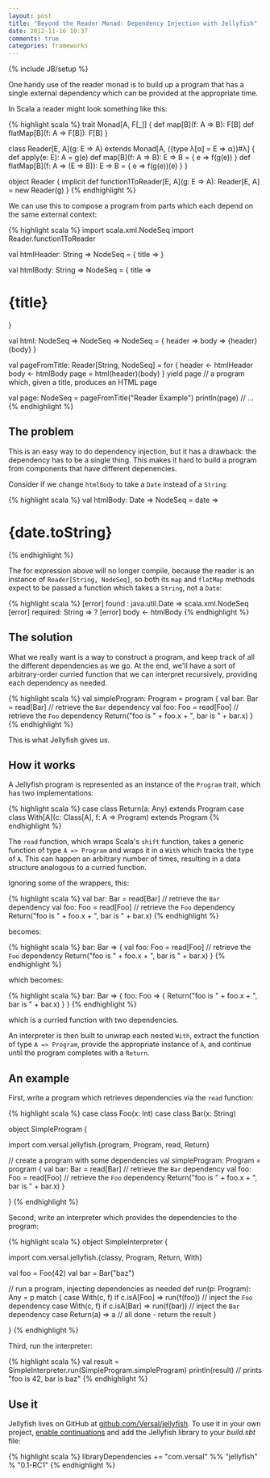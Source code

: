 ```yaml
---
layout: post
title: "Beyond the Reader Monad: Dependency Injection with Jellyfish"
date: 2012-11-16 10:37
comments: true
categories: frameworks
---
```


{% include JB/setup %}

One handy use of the reader monad is to build up a program that has a single external dependency which can be provided at the appropriate time.

In Scala a reader might look something like this:

{% highlight scala %}
trait Monad[A, F[_]] {
  def map[B](f: A => B): F[B]
  def flatMap[B](f: A => F[B]): F[B]
}

class Reader[E, A](g: E => A) extends Monad[A, ({type λ[α] = E => α})#λ] {
  def apply(e: E): A = g(e)
  def map[B](f: A => B): E => B = { e => f(g(e)) }
  def flatMap[B](f: A => (E => B)): E => B = { e => f(g(e))(e) }
}

object Reader {
  implicit def function1ToReader[E, A](g: E => A): Reader[E, A] = new Reader(g)
}
{% endhighlight %}

We can use this to compose a program from parts which each depend on the same external context:

{% highlight scala %}
import scala.xml.NodeSeq
import Reader.function1ToReader

val htmlHeader: String => NodeSeq =
  { title => <head><title>{title}</title></head> }

val htmlBody: String => NodeSeq =
  { title => <body><h1>{title}</h1></body> }

val html: NodeSeq => NodeSeq => NodeSeq =
  { header => body => <html>{header}{body}</html> }

val pageFromTitle: Reader[String, NodeSeq] =
  for {
    header <- htmlHeader
    body   <- htmlBody
    page   =  html(header)(body)
  } yield page // a program which, given a title, produces an HTML page

val page: NodeSeq = pageFromTitle("Reader Example")
println(page) // <html><head><title>Reader Example</title></head><body> ...
{% endhighlight %}

## The problem

This is an easy way to do dependency injection, but it has a drawback: the dependency has to be a single thing.  This makes it hard to build a program from components that have different depenencies.

Consider if we change `htmlBody` to take a `Date` instead of a `String`:

{% highlight scala %}
val htmlBody: Date => NodeSeq = date => <body><h1>{date.toString}</h1></body>
{% endhighlight %}

The for expression above will no longer compile, because the reader is an instance of `Reader[String, NodeSeq]`, so both its `map` and `flatMap` methods expect to be passed a function which takes a `String`, not a `Date`:

{% highlight scala %}
[error]  found   : java.util.Date => scala.xml.NodeSeq
[error]  required: String => ?
[error]   body   <- htmlBody
{% endhighlight %}

## The solution

What we really want is a way to construct a program, and keep track of all the different dependencies as we go.  At the end, we'll have a sort of arbitrary-order curried function that we can interpret recursively, providing each dependency as needed.

{% highlight scala %}
val simpleProgram: Program =
  program {
    val bar: Bar = read[Bar]  // retrieve the `Bar` dependency
    val foo: Foo = read[Foo]  // retrieve the `Foo` dependency
    Return("foo is " + foo.x + ", bar is " + bar.x)
  }
{% endhighlight %}

This is what Jellyfish gives us.

## How it works

A Jellyfish program is represented as an instance of the `Program` trait, which has two implementations:

{% highlight scala %}
case class Return(a: Any) extends Program
case class With[A](c: Class[A], f: A => Program) extends Program
{% endhighlight %}

The `read` function, which wraps Scala's `shift` function, takes a generic function of type `A => Program` and wraps it in a `With` which tracks the type of `A`.  This can happen an arbitrary number of times, resulting in a data structure analogous to a curried function.

Ignoring some of the wrappers, this:

{% highlight scala %}
val bar: Bar = read[Bar]  // retrieve the `Bar` dependency
val foo: Foo = read[Foo]  // retrieve the `Foo` dependency
Return("foo is " + foo.x + ", bar is " + bar.x)
{% endhighlight %}

becomes:

{% highlight scala %}
bar: Bar => {
  val foo: Foo = read[Foo]  // retrieve the `Foo` dependency
  Return("foo is " + foo.x + ", bar is " + bar.x)
}
{% endhighlight %}

which becomes:

{% highlight scala %}
bar: Bar => {
  foo: Foo => {
    Return("foo is " + foo.x + ", bar is " + bar.x)
  }
}
{% endhighlight %}

which is a curried function with two dependencies.

An interpreter is then built to unwrap each nested `With`, extract the function of type `A => Program`, provide the appropriate instance of `A`, and continue until the program completes with a `Return`.


## An example

First, write a program which retrieves dependencies via the `read` function:

{% highlight scala %}
case class Foo(x: Int)
case class Bar(x: String)

object SimpleProgram {

  import com.versal.jellyfish.{program, Program, read, Return}

  // create a program with some dependencies
  val simpleProgram: Program =
   program {
      val bar: Bar = read[Bar]  // retrieve the `Bar` dependency
      val foo: Foo = read[Foo]  // retrieve the `Foo` dependency
      Return("foo is " + foo.x + ", bar is " + bar.x)
    }

}
{% endhighlight %}

Second, write an interpreter which provides the dependencies to the program:

{% highlight scala %}
object SimpleInterpreter {

  import com.versal.jellyfish.{classy, Program, Return, With}

  val foo = Foo(42)
  val bar = Bar("baz")

  // run a program, injecting dependencies as needed
  def run(p: Program): Any =
    p match {
      case With(c, f) if c.isA[Foo] => run(f(foo)) // inject the `Foo` dependency
      case With(c, f) if c.isA[Bar] => run(f(bar)) // inject the `Bar` dependency
      case Return(a)                => a           // all done - return the result
    }

}
{% endhighlight %}

Third, run the interpreter:

{% highlight scala %}
val result = SimpleInterpreter.run(SimpleProgram.simpleProgram)
println(result) // prints "foo is 42, bar is baz"
{% endhighlight %}

## Use it

Jellyfish lives on GitHub at [github.com/Versal/jellyfish](https://github.com/Versal/jellyfish).  To use it in your own project, [enable continuations](http://www.scala-sbt.org/release/docs/Detailed-Topics/Compiler-Plugins.html#continuations-plugin-example) and add the Jellyfish library to your _build.sbt_ file:

{% highlight scala %}
libraryDependencies += "com.versal" %% "jellyfish" % "0.1-RC1"
{% endhighlight %}
